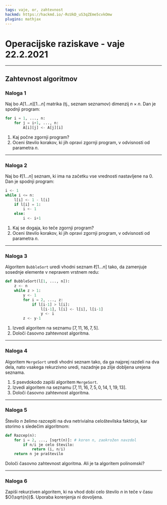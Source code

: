 ```yaml
---
tags: vaje, or, zahtevnost
hackmd: https://hackmd.io/-RcUkD_uS3qZEme5cvkOmw
plugins: mathjax
---
```

# Operacijske raziskave - vaje 22.2.2021

---

## Zahtevnost algoritmov

### Naloga 1

Naj bo $A[1 \dots n][1 \dots n]$ matrika (tj., seznam seznamov) dimenzij $n \times n$. Dan je spodnji program:

```python
for i = 1, ..., n:
    for j = i+1, ..., n:
        A[i][j] <- A[j][i]
```

1. Kaj počne zgornji program?
2. Oceni število korakov, ki jih opravi zgornji program, v odvisnosti od parametra $n$.

---

### Naloga 2

Naj bo $\ell[1 \dots n]$ seznam, ki ima na začetku vse vrednosti nastavljene na $0$. Dan je spodnji program:

```python
i <- 1
while i <= n:
    l[i] <- 1 - l[i]
    if l[i] = 1:
        i <- 1
    else:
        i <- i+1
```

1. Kaj se dogaja, ko teče zgornji program?
2. Oceni število korakov, ki jih opravi zgornji program, v odvisnosti od parametra $n$.

---

### Naloga 3

Algoritem `BubbleSort` uredi vhodni seznam $\ell[1 \dots n]$ tako,
da zamenjuje sosednje elemente v nepravem vrstnem redu:

```python
def BubbleSort(l[1, ..., n]):
    z <- n
    while z > 1:
        y <- 1
        for i = 2, ..., z:
            if l[i-1] > l[i]:
                l[i-1], l[i] <- l[i], l[i-1]
                y <- i
        z <- y-1
```

1. Izvedi algoritem na seznamu $[7, 11, 16, 7, 5]$.
2. Določi časovno zahtevnost algoritma.

---

### Naloga 4

Algoritem `MergeSort` uredi vhodni seznam tako, da ga najprej razdeli na dva dela, nato vsakega rekurzivno uredi, nazadnje pa zlije dobljena urejena seznama.

1. S psevdokodo zapiši algoritem `MergeSort`.
2. Izvedi algoritem na seznamu $[7, 11, 16, 7, 5, 0, 14, 1, 19, 13]$.
3. Določi časovno zahtevnost algoritma.

---

### Naloga 5

Število $n$ želimo razcepiti na dva netrivialna celoštevilska faktorja, kar storimo s sledečim algoritmom:

```python
def Razcep(n):
    for i = 2, ..., [sqrt(n)]: # koren n, zaokrožen navzdol
        if n/i je celo število:
            return (i, n/i)
    return n je praštevilo
```

Določi časovno zahtevnost algoritma. Ali je ta algoritem polinomski?

---

### Naloga 6

Zapiši rekurziven algoritem, ki na vhod dobi celo število $n$ in teče v času $O(\sqrt{n})$. Uporaba korenjenja ni dovoljena.
